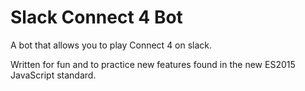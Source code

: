 Slack Connect 4 Bot
===================

A bot that allows you to play Connect 4 on slack.

Written for fun and to practice new features found in the new ES2015 JavaScript standard.